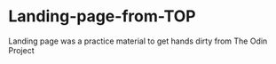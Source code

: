 # Landing-page-from-TOP
Landing page was a practice material to get hands dirty  from The Odin Project
